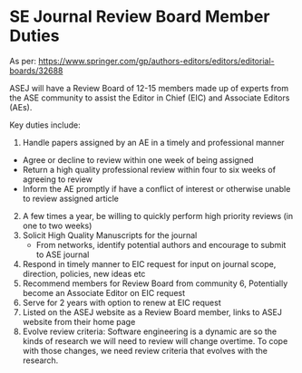# SE Journal Review Board Member Duties

As per: https://www.springer.com/gp/authors-editors/editors/editorial-boards/32688

ASEJ will have a Review Board of 12-15 members made up of experts from the ASE community to assist the Editor in Chief (EIC) and Associate Editors (AEs).

Key duties include:

1. Handle papers assigned by an AE in a timely and professional manner
  - Agree or decline to review within one week of being assigned
  - Return a high quality professional review within four to six weeks of agreeing to review
  - Inform the AE promptly if have a conflict of interest or otherwise unable to review assigned article
2. A few times a year, be willing to quickly perform high priority reviews (in  one to two weeks)
3. Solicit High Quality Manuscripts for the journal
   -  From networks, identify potential authors and encourage to submit to ASE journal
4. Respond in timely manner to EIC request for input on journal scope, direction, policies, new ideas etc
5. Recommend members for Review Board from community
6, Potentially become an Associate Editor on EIC request
7. Serve for 2 years with option to renew at EIC request
8. Listed on the ASEJ website as a Review Board member, links to ASEJ website from their home page
9. Evolve review criteria: Software engineering is a dynamic are so the kinds of research we will need to review will change overtime. To cope with those changes, we need review criteria  that evolves with the research.


